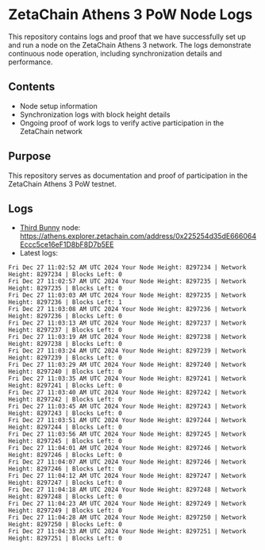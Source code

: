 # ZetaChain Athens 3 PoW Node Logs
This repository contains logs and proof that we have successfully set up and run a node on the ZetaChain Athens 3 network. The logs demonstrate continuous node operation, including synchronization details and performance.

## Contents
- Node setup information
- Synchronization logs with block height details
- Ongoing proof of work logs to verify active participation in the ZetaChain network

## Purpose
This repository serves as documentation and proof of participation in the ZetaChain Athens 3 PoW testnet.

## Logs

- [Third Bunny](https://thirdbunny.xyz/) node: https://athens.explorer.zetachain.com/address/0x225254d35dE666064Eccc5ce16eF1D8bF8D7b5EE
- Latest logs:
```
Fri Dec 27 11:02:52 AM UTC 2024 Your Node Height: 8297234 | Network Height: 8297234 | Blocks Left: 0
Fri Dec 27 11:02:57 AM UTC 2024 Your Node Height: 8297235 | Network Height: 8297235 | Blocks Left: 0
Fri Dec 27 11:03:03 AM UTC 2024 Your Node Height: 8297235 | Network Height: 8297236 | Blocks Left: 1
Fri Dec 27 11:03:08 AM UTC 2024 Your Node Height: 8297236 | Network Height: 8297236 | Blocks Left: 0
Fri Dec 27 11:03:13 AM UTC 2024 Your Node Height: 8297237 | Network Height: 8297237 | Blocks Left: 0
Fri Dec 27 11:03:19 AM UTC 2024 Your Node Height: 8297238 | Network Height: 8297238 | Blocks Left: 0
Fri Dec 27 11:03:24 AM UTC 2024 Your Node Height: 8297239 | Network Height: 8297239 | Blocks Left: 0
Fri Dec 27 11:03:29 AM UTC 2024 Your Node Height: 8297240 | Network Height: 8297240 | Blocks Left: 0
Fri Dec 27 11:03:35 AM UTC 2024 Your Node Height: 8297241 | Network Height: 8297241 | Blocks Left: 0
Fri Dec 27 11:03:40 AM UTC 2024 Your Node Height: 8297242 | Network Height: 8297242 | Blocks Left: 0
Fri Dec 27 11:03:45 AM UTC 2024 Your Node Height: 8297243 | Network Height: 8297243 | Blocks Left: 0
Fri Dec 27 11:03:51 AM UTC 2024 Your Node Height: 8297244 | Network Height: 8297244 | Blocks Left: 0
Fri Dec 27 11:03:56 AM UTC 2024 Your Node Height: 8297245 | Network Height: 8297245 | Blocks Left: 0
Fri Dec 27 11:04:01 AM UTC 2024 Your Node Height: 8297246 | Network Height: 8297246 | Blocks Left: 0
Fri Dec 27 11:04:07 AM UTC 2024 Your Node Height: 8297246 | Network Height: 8297246 | Blocks Left: 0
Fri Dec 27 11:04:12 AM UTC 2024 Your Node Height: 8297247 | Network Height: 8297247 | Blocks Left: 0
Fri Dec 27 11:04:18 AM UTC 2024 Your Node Height: 8297248 | Network Height: 8297248 | Blocks Left: 0
Fri Dec 27 11:04:23 AM UTC 2024 Your Node Height: 8297249 | Network Height: 8297249 | Blocks Left: 0
Fri Dec 27 11:04:28 AM UTC 2024 Your Node Height: 8297250 | Network Height: 8297250 | Blocks Left: 0
Fri Dec 27 11:04:33 AM UTC 2024 Your Node Height: 8297251 | Network Height: 8297251 | Blocks Left: 0
```
